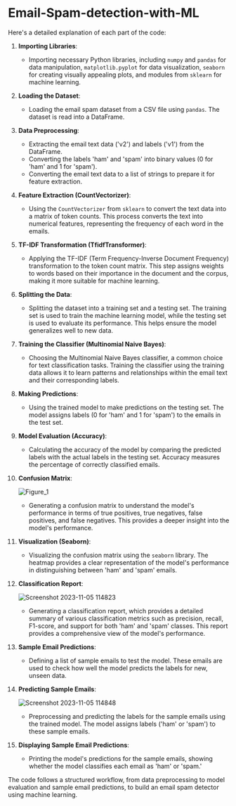 # Email-Spam-detection-with-ML
Here's a detailed explanation of each part of the code:

1. **Importing Libraries**:
   - Importing necessary Python libraries, including `numpy` and `pandas` for data manipulation, `matplotlib.pyplot` for data visualization, `seaborn` for creating visually appealing plots, and modules from `sklearn` for machine learning.

2. **Loading the Dataset**:
   - Loading the email spam dataset from a CSV file using `pandas`. The dataset is read into a DataFrame.

3. **Data Preprocessing**:
   - Extracting the email text data ('v2') and labels ('v1') from the DataFrame.
   - Converting the labels 'ham' and 'spam' into binary values (0 for 'ham' and 1 for 'spam').
   - Converting the email text data to a list of strings to prepare it for feature extraction.

4. **Feature Extraction (CountVectorizer)**:
   - Using the `CountVectorizer` from `sklearn` to convert the text data into a matrix of token counts. This process converts the text into numerical features, representing the frequency of each word in the emails.

5. **TF-IDF Transformation (TfidfTransformer)**:
   - Applying the TF-IDF (Term Frequency-Inverse Document Frequency) transformation to the token count matrix. This step assigns weights to words based on their importance in the document and the corpus, making it more suitable for machine learning.

6. **Splitting the Data**:
   - Splitting the dataset into a training set and a testing set. The training set is used to train the machine learning model, while the testing set is used to evaluate its performance. This helps ensure the model generalizes well to new data.

7. **Training the Classifier (Multinomial Naive Bayes)**:
   - Choosing the Multinomial Naive Bayes classifier, a common choice for text classification tasks. Training the classifier using the training data allows it to learn patterns and relationships within the email text and their corresponding labels.

8. **Making Predictions**:
   - Using the trained model to make predictions on the testing set. The model assigns labels (0 for 'ham' and 1 for 'spam') to the emails in the test set.

9. **Model Evaluation (Accuracy)**:
   - Calculating the accuracy of the model by comparing the predicted labels with the actual labels in the testing set. Accuracy measures the percentage of correctly classified emails.

10. **Confusion Matrix**:

    ![Figure_1](https://github.com/vr-jayashree5443/Email-Spam-detection-with-ML/assets/128161257/49e48088-fd2e-494c-a2ca-20c96aaed0d6)

    - Generating a confusion matrix to understand the model's performance in terms of true positives, true negatives, false positives, and false negatives. This provides a deeper insight into the model's performance.

12. **Visualization (Seaborn)**:
    - Visualizing the confusion matrix using the `seaborn` library. The heatmap provides a clear representation of the model's performance in distinguishing between 'ham' and 'spam' emails.

13. **Classification Report**:

    ![Screenshot 2023-11-05 114823](https://github.com/vr-jayashree5443/Email-Spam-detection-with-ML/assets/128161257/fd1eeec1-5541-404b-9de0-747fccb78c6a)

    - Generating a classification report, which provides a detailed summary of various classification metrics such as precision, recall, F1-score, and support for both 'ham' and 'spam' classes. This report provides a comprehensive view of the model's performance.

15. **Sample Email Predictions**:
    - Defining a list of sample emails to test the model. These emails are used to check how well the model predicts the labels for new, unseen data.

16. **Predicting Sample Emails**:

    ![Screenshot 2023-11-05 114848](https://github.com/vr-jayashree5443/Email-Spam-detection-with-ML/assets/128161257/f71dee70-4ac9-400f-96ab-da73f3244dbc)

    - Preprocessing and predicting the labels for the sample emails using the trained model. The model assigns labels ('ham' or 'spam') to these sample emails.

18. **Displaying Sample Email Predictions**:
    - Printing the model's predictions for the sample emails, showing whether the model classifies each email as 'ham' or 'spam.'

The code follows a structured workflow, from data preprocessing to model evaluation and sample email predictions, to build an email spam detector using machine learning.
